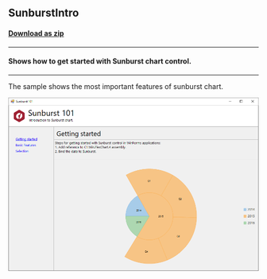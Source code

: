 ## SunburstIntro
#### [Download as zip](https://grapecity.github.io/DownGit/#/home?url=https://github.com/GrapeCity/ComponentOne-WinForms-Samples/tree/master/Next\FlexChart\CS\SunburstIntro)
____
#### Shows how to get started with Sunburst chart control.
____
The sample shows the most important features of sunburst chart.

![screenshot](screenshot.PNG)
